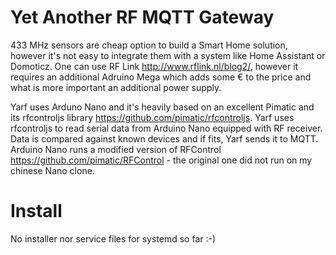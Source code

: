 # Yet Another RF MQTT Gateway

433 MHz sensors are cheap option to build a Smart Home solution, however it's not easy to integrate them with a system like Home Assistant or Domoticz. One can use RF Link http://www.rflink.nl/blog2/, however it requires an additional Adruino Mega which adds some € to the price and what is more important an additional power supply.

Yarf uses Arduno Nano and it's heavily based on an excellent Pimatic and its rfcontroljs library https://github.com/pimatic/rfcontroljs. Yarf uses rfcontroljs to read serial data from Arduino Nano equipped with RF receiver. Data is compared against known devices and if fits, Yarf sends it to MQTT.
Arduino Nano runs a modified version of RFControl https://github.com/pimatic/RFControl - the original one did not run on my chinese Nano clone.

# Install

No installer nor service files for systemd so far :-)
